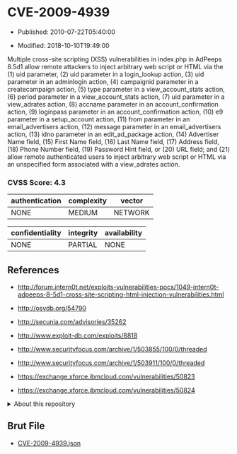 # CVE-2009-4939

- Published: 2010-07-22T05:40:00

- Modified: 2018-10-10T19:49:00

Multiple cross-site scripting (XSS) vulnerabilities in index.php in AdPeeps 8.5d1 allow remote attackers to inject arbitrary web script or HTML via the (1) uid parameter, (2) uid parameter in a login_lookup action, (3) uid parameter in an adminlogin action, (4) campaignid parameter in a createcampaign action, (5) type parameter in a view_account_stats action, (6) period parameter in a view_account_stats action, (7) uid parameter in a view_adrates action, (8) accname parameter in an account_confirmation action, (9) loginpass parameter in an account_confirmation action, (10) e9 parameter in a setup_account action, (11) from parameter in an email_advertisers action, (12) message parameter in an email_advertisers action, (13) idno parameter in an edit_ad_package action, (14) Advertiser Name field, (15) First Name field, (16) Last Name field, (17) Address field, (18) Phone Number field, (19) Password Hint field, or (20) URL field; and (21) allow remote authenticated users to inject arbitrary web script or HTML via an unspecified form associated with a view_adrates action.

### CVSS Score: **4.3**

| authentication | complexity | vector |
| --- | --- | --- |
| NONE | MEDIUM | NETWORK |

| confidentiality | integrity | availability |
| --- | --- | --- |
| NONE | PARTIAL | NONE |

## References

* http://forum.intern0t.net/exploits-vulnerabilities-pocs/1049-intern0t-adpeeps-8-5d1-cross-site-scripting-html-injection-vulnerabilities.html

* http://osvdb.org/54790

* http://secunia.com/advisories/35262

* http://www.exploit-db.com/exploits/8818

* http://www.securityfocus.com/archive/1/503855/100/0/threaded

* http://www.securityfocus.com/archive/1/503911/100/0/threaded

* https://exchange.xforce.ibmcloud.com/vulnerabilities/50823

* https://exchange.xforce.ibmcloud.com/vulnerabilities/50824

<details>
<summary>About this repository</summary> 

  This repository is part of the project [Live Hack CVE](https://github.com/Live-Hack-CVE). Main website can be found [www.live-hack.org](https://www.live-hack.org) 
  
  Made by [Sn0wAlice](https://github.com/Sn0wAlice) for the people that care about security and need to have a feed of the latest CVEs. Hope you enjoy it, don't forget to star the repo and follow me on [Twitter](https://twitter.com/Sn0wAlice) and [Github](https://github.com/Sn0wAlice). And that is my [personnal website](https://www.alice-snow.me/)

  - [Home Page](https://github.com/Live-Hack-CVE)
  - [Framework](https://github.com/Live-Hack-CVE/cve-framework)
  - [CVE database](https://github.com/Live-Hack-CVE/full_database)
  - [Changelog](https://github.com/Live-Hack-CVE/Changelog)
</details>

## Brut File

* [CVE-2009-4939.json](https://raw.githubusercontent.com/Live-Hack-CVE/full_database/main/cves/2009/CVE-2009-4939.json)

